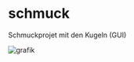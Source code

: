 # schmuck
Schmuckprojet mit den Kugeln (GUI)

![grafik](https://user-images.githubusercontent.com/67185896/166643020-ad1b4d07-1cb4-432e-bb12-5d149aa9bda8.png)
